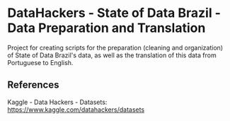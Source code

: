 # DataHackers - State of Data Brazil - Data Preparation and Translation
Project for creating scripts for the preparation (cleaning and organization) of State of Data Brazil's data, 
as well as the translation of this data from Portuguese to English.


## References
Kaggle - Data Hackers - Datasets:
https://www.kaggle.com/datahackers/datasets